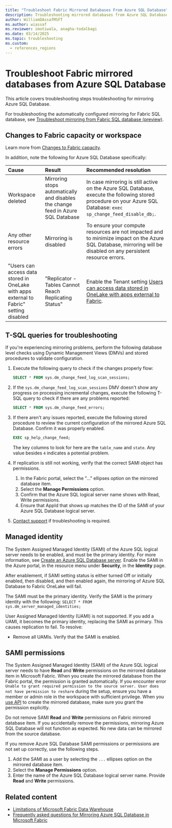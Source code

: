 ```yaml
---
title: "Troubleshoot Fabric Mirrored Databases From Azure SQL Database"
description: Troubleshooting mirrored databases from Azure SQL Database in Microsoft Fabric.
author: WilliamDAssafMSFT
ms.author: wiassaf
ms.reviewer: imotiwala, anagha-todalbagi
ms.date: 03/14/2025
ms.topic: troubleshooting
ms.custom:
  - references_regions
---
```

# Troubleshoot Fabric mirrored databases from Azure SQL Database

This article covers troubleshooting steps troubleshooting for mirroring Azure SQL Database.

For troubleshooting the automatically configured mirroring for Fabric SQL database, see [Troubleshoot mirroring from Fabric SQL database (preview)](../sql/mirroring-troubleshooting.md).

## Changes to Fabric capacity or workspace

Learn more from [Changes to Fabric capacity](troubleshooting.md#changes-to-fabric-capacity). 

In addition, note the following for Azure SQL Database specifically:

| Cause    | Result | Recommended resolution     |
|:--|:--|:--|
| Workspace deleted | Mirroring stops automatically and disables the change feed in Azure SQL Database | In case mirroring is still active on the Azure SQL Database, execute the following stored procedure on your Azure SQL Database: `exec sp_change_feed_disable_db;`. |
| Any other resource errors | Mirroring is disabled | To ensure your compute resources are not impacted and to minimize impact on the Azure SQL Database, mirroring will be disabled on any persistent resource errors. |
| "Users can access data stored in OneLake with apps external to Fabric" setting disabled | "Replicator - Tables Cannot Reach Replicating Status" | Enable the Tenant setting [Users can access data stored in OneLake with apps external to Fabric](../../admin/tenant-settings-index.md#onelake-settings).|

## T-SQL queries for troubleshooting

If you're experiencing mirroring problems, perform the following database level checks using Dynamic Management Views (DMVs) and stored procedures to validate configuration.

1. Execute the following query to check if the changes properly flow:

    ```sql
    SELECT * FROM sys.dm_change_feed_log_scan_sessions;
    ```

1. If the `sys.dm_change_feed_log_scan_sessions` DMV doesn't show any progress on processing incremental changes, execute the following T-SQL query to check if there are any problems reported:

    ```sql
    SELECT * FROM sys.dm_change_feed_errors;
    ```

1. If there aren't any issues reported, execute the following stored procedure to review the current configuration of the mirrored Azure SQL Database. Confirm it was properly enabled.

    ```sql
    EXEC sp_help_change_feed;
    ```

    The key columns to look for here are the `table_name` and `state`. Any value besides `4` indicates a potential problem.

1. If replication is still not working, verify that the correct SAMI object has permissions.
    1. In the Fabric portal, select the "..." ellipses option on the mirrored database item.
    1. Select the **Manage Permissions** option.
    1. Confirm that the Azure SQL logical server name shows with Read, Write permissions.
    1. Ensure that AppId that shows up matches the ID of the SAMI of your Azure SQL Database logical server.

1. [Contact support](/power-bi/support/service-support-options) if troubleshooting is required.

## Managed identity

The System Assigned Managed Identity (SAMI) of the Azure SQL logical server needs to be enabled, and must be the primary identity. For more information, see [Create an Azure SQL Database server](/azure/azure-sql/database/authentication-azure-ad-user-assigned-managed-identity-create-server?view=azuresql-db&preserve-view=true&tabs=azure-portal). Enable the SAMI in the Azure portal, in the resource menu under **Security**, in the **Identity** page.

After enablement, if SAMI setting status is either turned Off or initially enabled, then disabled, and then enabled again, the mirroring of Azure SQL Database to Fabric OneLake will fail.

The SAMI must be the primary identity. Verify the SAMI is the primary identity with the following: `SELECT * FROM sys.dm_server_managed_identities;`

User Assigned Managed Identity (UAMI) is not supported. If you add a UAMI, it becomes the primary identity, replacing the SAMI as primary. This causes replication to fail. To resolve:
- Remove all UAMIs. Verify that the SAMI is enabled.
<!-- - Use the [REST API to change the SAMI to be the primary identity](/azure/azure-sql/database/authentication-azure-ad-user-assigned-managed-identity-create-server?view=azuresql-db&preserve-view=true&tabs=rest-api). -->

## SAMI permissions

The System Assigned Managed Identity (SAMI) of the Azure SQL logical server needs to have **Read** and **Write** permissions on the mirrored database item in Microsoft Fabric. When you create the mirrored database from the Fabric portal, the permission is granted automatically. If you encounter error `Unable to grant required permission to the source server. User does not have permission to reshare` during the setup, ensure you have a member or admin role in the workspace with sufficient privilege. When you [use API](mirrored-database-rest-api.md) to create the mirrored database, make sure you grant the permission explicitly.

Do not remove SAMI **Read** and **Write** permissions on Fabric mirrored database item. If you accidentally remove the permissions, mirroring Azure SQL Database will not function as expected. No new data can be mirrored from the source database.

If you remove Azure SQL Database SAMI permissions or permissions are not set up correctly, use the following steps.

1. Add the SAMI as a user by selecting the `...` ellipses option on the mirrored database item.
1. Select the **Manage Permissions** option.
1. Enter the name of the Azure SQL Database logical server name. Provide **Read** and **Write** permissions.

## Related content

- [Limitations of Microsoft Fabric Data Warehouse](../../data-warehouse/limitations.md)
- [Frequently asked questions for Mirroring Azure SQL Database in Microsoft Fabric](azure-sql-database-mirroring-faq.yml)
